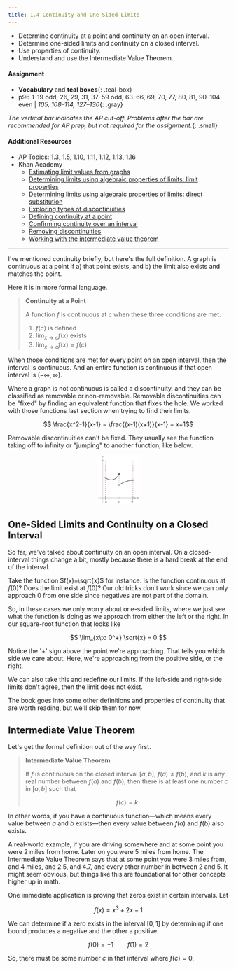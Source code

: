 ```yaml
---
title: 1.4 Continuity and One-Sided Limits
---
```


- Determine continuity at a point and continuity on an open interval.
- Determine one-sided limits and continuity on a closed interval.
- Use properties of continuity.
- Understand and use the Intermediate Value Theorem.

#### Assignment

- **Vocabulary** and **teal boxes**{: .teal-box}
- p96 1–19 odd, 26, 29, 31, 37–59 odd, 63–66, 69, 70, 77, 80, 81, 90–104 even \| *105, 108–114, 127–130*{: .gray}

*The vertical bar indicates the AP cut-off. Problems after the bar are recommended for AP prep, but not required for the assignment.*{: .small}

#### Additional Resources

- AP Topics: 1.3, 1.5, 1.10, 1.11, 1.12, 1.13, 1.16
- Khan Academy
  - [Estimating limit values from graphs](https://www.khanacademy.org/math/ap-calculus-ab/ab-limits-new/ab-1-3/v/limits-from-graphs)
  - [Determining limits using algebraic properties of limits: limit properties](https://www.khanacademy.org/math/ap-calculus-ab/ab-limits-new/ab-1-5a/v/limit-properties)
  - [Determining limits using algebraic properties of limits: direct substitution](https://www.khanacademy.org/math/ap-calculus-ab/ab-limits-new/ab-1-5b/v/limit-by-substitution)
  - [Exploring types of discontinuities](https://www.khanacademy.org/math/ap-calculus-ab/ab-limits-new/ab-1-10/v/types-of-discontinuities)
  - [Defining continuity at a point](https://www.khanacademy.org/math/ap-calculus-ab/ab-limits-new/ab-1-11/v/continuity-at-a-point)
  - [Confirming continuity over an interval](https://www.khanacademy.org/math/ap-calculus-ab/ab-limits-new/ab-1-12/v/continuity-over-an-interval)
  - [Removing discontinuities](https://www.khanacademy.org/math/ap-calculus-ab/ab-limits-new/ab-1-13/v/defining-a-function-at-a-point-to-make-it-continuous)
  - [Working with the intermediate value theorem](https://www.khanacademy.org/math/ap-calculus-ab/ab-limits-new/ab-1-16/v/intermediate-value-theorem)

---

I've mentioned continuity briefly, but here's the full definition. A graph is continuous at a point if a) that point exists, and b) the limit also exists and matches the point.

Here it is in more formal language.

> **Continuity at a Point**
>
> A function $f$ is continuous at $c$ when these three conditions are met.
> 
> 1. $f(c)$ is defined
> 2. $\lim_{x\to c} f(x)$ exists
> 3. $\lim_{x\to c} f(x) = f(c)$

When those conditions are met for every point on an open interval, then the interval is continuous. And an entire function is continuous if that open interval is $(-\infty,\infty)$.

Where a graph is not continuous is called a discontinuity, and they can be classified as removable or non-removable. Removable discontinuities can be "fixed" by finding an equivalent function that fixes the hole. We worked with those functions last section when trying to find their limits.

$$ \frac{x^2-1}{x-1} = \frac{(x-1)(x+1)}{x-1} = x+1$$

Removable discontinuities can't be fixed. They usually see the function taking off to infinity or "jumping" to another function, like below.

<center><img src="../img/1.4-jump.png" width="100" alt="Non-removable jump discontinuity"></center>

## One-Sided Limits and Continuity on a Closed Interval

So far, we've talked about continuity on an open interval. On a closed-interval things change a bit, mostly because there is a hard break at the end of the interval.

Take the function $f(x)=\sqrt{x}$ for instance. Is the function continuous at $f(0)$? Does the limit exist at $f(0)$? Our old tricks don't work since we can only approach 0 from one side since negatives are not part of the domain.

So, in these cases we only worry about one-sided limits, where we just see what the function is doing as we approach from either the left or the right. In our square-root function that looks like

$$ \lim_{x\to 0^+} \sqrt{x} = 0 $$

Notice the '+' sign above the point we're approaching. That tells you which side we care about. Here, we're approaching from the positive side, or the right.

We can also take this and redefine our limits. If the left-side and right-side limits don't agree, then the limit does not exist.

The book goes into some other definitions and properties of continuity that are worth reading, but we'll skip them for now.

## Intermediate Value Theorem

Let's get the formal definition out of the way first.

> **Intermediate Value Theorem**
>
> If $f$ is continuous on the closed interval $[a,b]$, $f(a)\neq f(b)$, and $k$ is any real number between $f(a)$ and $f(b)$, then there is at least one number $c$ in $[a,b]$ such that
>
> $$f(c)=k$$

In other words, if you have a continuous function—which means every value between $a$ and $b$ exists—then every value between $f(a)$ and $f(b)$ also exists.

A real-world example, if you are driving somewhere and at some point you were 2 miles from home. Later on you were 5 miles from home. The Intermediate Value Theorem says that at some point you were 3 miles from, and 4 miles, and 2.5, and 4.7, and every other number in between 2 and 5. It might seem obvious, but things like this are foundational for other concepts higher up in math.

One immediate application is proving that zeros exist in certain intervals. Let

$$ f(x) = x^3 + 2x - 1 $$

We can determine if a zero exists in the interval $[0,1]$ by determining if one bound produces a negative and the other a positive.

$$ f(0) = - 1 \qquad f(1) = 2 $$

So, there must be some number $c$ in that interval where $f(c) = 0$.
